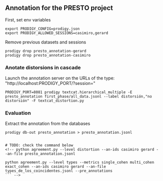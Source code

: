 ## Annotation for the PRESTO project

First, set env variables

```
export PRODIGY_CONFIG=prodigy.json
export PRODIGY_ALLOWED_SESSIONS=casimiro,gerard
```

Remove previous datasets and sessions

```
prodigy drop presto_annotation-gerard
prodigy drop presto_annotation-casimiro
```
### Anotate distorsions in cascade

Launch the annotation server on the URLs of the type: "http://localhost:PRODIGY_PORT/?session=<username>"

```
PRODIGY_PORT=8081 prodigy textcat.hierarchical_multiple -E presto_annotation first_phase/all_data.jsonl --label distorsión,"no distorsión" -F textcat_distortion.py
```

### Evaluation

Extract the annotation from the databases

```
prodigy db-out presto_annotation > presto_annotation.jsonl


# TODO: check the command below
<!-- python agreement.py --level distortion --an-ids casimiro gerard --an-file presto_annotation.jsonl

python agreement.py --level types --metrics single_cohen multi_cohen exact_cohen --an-ids casimiro gerard --an-file types_de_los_coincidentes.jsonl --pre_annotations
``` -->